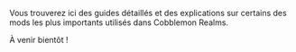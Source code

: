 Vous trouverez ici des guides détaillés et des explications sur certains des mods les plus importants utilisés dans Cobblemon Realms.

À venir bientôt !
